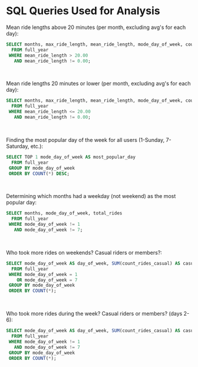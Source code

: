 # SQL Queries Used for Analysis
Mean ride lengths above 20 minutes (per month, excluding avg's for each day):
```SQL
SELECT months, max_ride_length, mean_ride_length, mode_day_of_week, count_rides_casual, count_rides_member, total_rides
  FROM full_year
 WHERE mean_ride_length > 20.00
   AND mean_ride_length != 0.00;
```
<br />

Mean ride lengths 20 minutes or lower (per month, excluding avg's for each day):
```SQL
SELECT months, max_ride_length, mean_ride_length, mode_day_of_week, count_rides_casual, count_rides_member, total_rides
  FROM full_year
 WHERE mean_ride_length <= 20.00
   AND mean_ride_length != 0.00;
```
<br />

Finding the most popular day of the week for all users (1-Sunday, 7-Saturday, etc.):
```SQL
SELECT TOP 1 mode_day_of_week AS most_popular_day
  FROM full_year
 GROUP BY mode_day_of_week
 ORDER BY COUNT(*) DESC;
```
<br />

Determining which months had a weekday (not weekend) as the most popular day:
```SQL
SELECT months, mode_day_of_week, total_rides
  FROM full_year
 WHERE mode_day_of_week != 1
   AND mode_day_of_week != 7;
```
<br />

Who took more rides on weekends? Casual riders or members?:
```SQL
SELECT mode_day_of_week AS day_of_week, SUM(count_rides_casual) AS casual, SUM(count_rides_member) AS member, SUM(total_rides) AS total_rides
  FROM full_year
 WHERE mode_day_of_week = 1
    OR mode_day_of_week = 7
 GROUP BY mode_day_of_week
 ORDER BY COUNT(*);
```
<br />

Who took more rides during the week? Casual riders or members? (days 2-6):
```SQL
SELECT mode_day_of_week AS day_of_week, SUM(count_rides_casual) AS casual, SUM(count_rides_member) AS member, SUM(total_rides) AS total_rides
  FROM full_year
 WHERE mode_day_of_week != 1
   AND mode_day_of_week != 7
 GROUP BY mode_day_of_week
 ORDER BY COUNT(*);
```
